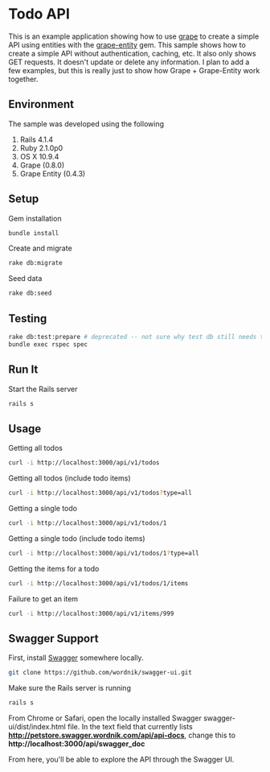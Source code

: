 # Todo API

This is an example application showing how to use
[grape](https://github.com/intridea/grape) to create a simple API using
entities with the [grape-entity](https://github.com/intridea/grape-entity) gem.
This sample shows how to create a simple API without authentication, caching, etc.
It also only shows GET requests.  It doesn't update or delete any information.  I
plan to add a few examples, but this is really just to show how Grape + Grape-Entity
work together.

## Environment

The sample was developed using the following 

1. Rails 4.1.4
2. Ruby 2.1.0p0
3. OS X 10.9.4
4. Grape (0.8.0) 
5. Grape Entity (0.4.3) 

## Setup

Gem installation

```bash
bundle install
```

Create and migrate

```bash
rake db:migrate
```

Seed data

```bash
rake db:seed
```

## Testing

```bash
rake db:test:prepare # deprecated -- not sure why test db still needs to be prepared.  TBD...
bundle exec rspec spec
```

## Run It

Start the Rails server

```bash
rails s
```

## Usage

Getting all todos

```bash
curl -i http://localhost:3000/api/v1/todos
```

Getting all todos (include todo items)

```bash
curl -i http://localhost:3000/api/v1/todos?type=all
```

Getting a single todo

```bash
curl -i http://localhost:3000/api/v1/todos/1
```

Getting a single todo (include todo items)

```bash
curl -i http://localhost:3000/api/v1/todos/1?type=all
```

Getting the items for a todo

```bash
curl -i http://localhost:3000/api/v1/todos/1/items
```

Failure to get an item

```bash
curl -i http://localhost:3000/api/v1/items/999
```

## Swagger Support
First, install [Swagger](https://github.com/wordnik/swagger-ui) somewhere locally.

```bash
git clone https://github.com/wordnik/swagger-ui.git
```

Make sure the Rails server is running

```bash
rails s
```

From Chrome or Safari, open the locally installed Swagger swagger-ui/dist/index.html file.  In the text
field that currently lists __http://petstore.swagger.wordnik.com/api/api-docs__, change this to
__http://localhost:3000/api/swagger_doc__

From here, you'll be able to explore the API through the Swagger UI.
